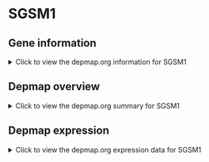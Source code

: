 <h1>SGSM1</h1>

<h2>Gene information</h2>
<details>
  <summary>Click to view the depmap.org information for SGSM1</summary>
  <iframe src="https://depmap.org/portal/gene/SGSM1?tab=about" style="border:none;width:100%;height:800px"></iframe>
</details>

<h2>Depmap overview</h2>
<details>
  <summary>Click to view the depmap.org summary for SGSM1</summary>
  <iframe src="https://depmap.org/portal/gene/SGSM1?tab=overview" style="border:none;width:100%;height:800px"></iframe>
</details>

<h2>Depmap expression</h2>
<details>
  <summary>Click to view the depmap.org expression data for SGSM1</summary>
  <iframe src="https://depmap.org/portal/gene/SGSM1?tab=characterization" style="border:none;width:100%;height:800px"></iframe>
</details>


<!--
<h2>Reactome Pathway diagram</h2>
PNAME
-->


